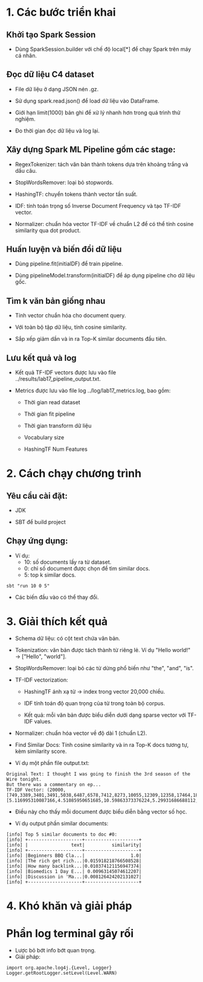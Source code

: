 # 1. Các bước triển khai

## Khởi tạo Spark Session

- Dùng SparkSession.builder với chế độ local[*] để chạy Spark trên máy cá nhân.

## Đọc dữ liệu C4 dataset

- File dữ liệu ở dạng JSON nén .gz.

- Sử dụng spark.read.json() để load dữ liệu vào DataFrame.

- Giới hạn limit(1000) bản ghi để xử lý nhanh hơn trong quá trình thử nghiệm.

- Đo thời gian đọc dữ liệu và log lại.

## Xây dựng Spark ML Pipeline gồm các stage:

- RegexTokenizer: tách văn bản thành tokens dựa trên khoảng trắng và dấu câu.

- StopWordsRemover: loại bỏ stopwords.

- HashingTF: chuyển tokens thành vector tần suất.

- IDF: tính toán trọng số Inverse Document Frequency và tạo TF-IDF vector.

- Normalizer: chuẩn hóa vector TF-IDF về chuẩn L2 để có thể tính cosine similarity qua dot product.

## Huấn luyện và biến đổi dữ liệu

- Dùng pipeline.fit(initialDF) để train pipeline.

- Dùng pipelineModel.transform(initialDF) để áp dụng pipeline cho dữ liệu gốc.

## Tìm k văn bản giống nhau

- Tính vector chuẩn hóa cho document query.

- Với toàn bộ tập dữ liệu, tính cosine similarity.

- Sắp xếp giảm dần và in ra Top-K similar documents đầu tiên.

## Lưu kết quả và log

- Kết quả TF-IDF vectors được lưu vào file ../results/lab17_pipeline_output.txt.

- Metrics được lưu vào file log ../log/lab17_metrics.log, bao gồm:
  - Thời gian read dataset

  - Thời gian fit pipeline

  - Thời gian transform dữ liệu

  - Vocabulary size
    
  - HashingTF Num Features

# 2. Cách chạy chương trình

## Yêu cầu cài đặt:

- JDK

- SBT để build project

## Chạy ứng dụng:
- Ví dụ:
  - 10: số documents lấy ra từ dataset.
  - 0: chỉ số document được chọn để tìm similar docs.
  - 5: top k similar docs.
```
sbt "run 10 0 5"
```
- Các biến đầu vào có thể thay đổi.

# 3. Giải thích kết quả

- Schema dữ liệu: có cột text chứa văn bản.

- Tokenization: văn bản được tách thành từ riêng lẻ. Ví dụ "Hello world!" → ["Hello", "world"].

- StopWordsRemover: loại bỏ các từ dừng phổ biến như "the", "and", "is".

- TF-IDF vectorization:

  - HashingTF ánh xạ từ → index trong vector 20,000 chiều.

  - IDF tính toán độ quan trọng của từ trong toàn bộ corpus.

  - Kết quả: mỗi văn bản được biểu diễn dưới dạng sparse vector với TF-IDF values.

- Normalizer: chuẩn hóa vector về độ dài 1 (chuẩn L2).

- Find Similar Docs: Tính cosine similarity và in ra Top-K docs tương tự, kèm similarity score.

- Ví dụ một phần file output.txt:
```
Original Text: I thought I was going to finish the 3rd season of the Wire tonight.
But there was a commentary on ep...
TF-IDF Vector: (20000,[749,3389,3401,3491,5038,6487,6578,7412,8273,10055,12309,12358,17464,18431,18458,19878],[5.116995310087166,4.51085950651685,10.59863373376224,5.29931686688112,2.0489423749535485,3.1245651453969594,6.949535149660148,4.200704578213011,2.1465808445174646,2.781620394270129,3.730700948967275,6.204184579089802,3.96431580014878,3.147554663621658,3.443018876515494,3.5075573976530654])
```
- Điều này cho thấy mỗi document được biểu diễn bằng vector số học.
  
- Ví dụ output phần similar documents:
```
[info] Top 5 similar documents to doc #0:
[info] +--------------------+--------------------+
[info] |                text|          similarity|
[info] +--------------------+--------------------+
[info] |Beginners BBQ Cla...|                 1.0|
[info] |The rich get rich...|0.015918218766508528|
[info] |How many backlink...|0.010374121156947374|
[info] |Biomedics 1 Day E...| 0.00963145074612207|
[info] |Discussion in 'Ma...|0.008126424202131027|
[info] +--------------------+--------------------+
```


# 4. Khó khăn và giải pháp

# Phần log terminal gây rối
- Lược bỏ bớt info bớt quan trọng.
- Giải pháp:
```
import org.apache.log4j.{Level, Logger}
Logger.getRootLogger.setLevel(Level.WARN)
```



